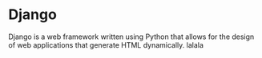 # Django





Django is a web framework written using Python that allows for the design of web applications that generate HTML dynamically. lalala